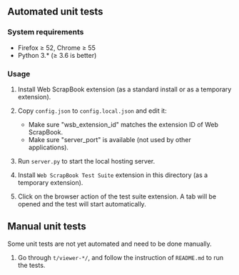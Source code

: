 Automated unit tests
--------------------

### System requirements

* Firefox ≥ 52, Chrome ≥ 55
* Python 3.* (≥ 3.6 is better)

### Usage

1. Install Web ScrapBook extension (as a standard install or as a temporary extension).

2. Copy `config.json` to `config.local.json` and edit it:
   * Make sure "wsb_extension_id" matches the extension ID of Web ScrapBook.
   * Make sure "server_port" is available (not used by other applications).

3. Run `server.py` to start the local hosting server.

4. Install `Web ScrapBook Test Suite` extension in this directory (as a temporary extension).

5. Click on the browser action of the test suite extension. A tab will be opened and the test will start automatically.


Manual unit tests
-----------------

Some unit tests are not yet automated and need to be done manually.

1. Go through `t/viewer-*/`, and follow the instruction of `README.md` to run the tests.
